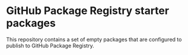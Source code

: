 # GitHub Package Registry starter packages

This repository contains a set of empty packages that are configured to publish to GitHub Package Registry.
